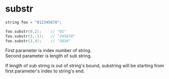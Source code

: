 # substr

```cpp
string foo = "012345678";

foo.substr(0,2);    // "01"
foo.substr(3,-1);   // "345678"
foo.substr(3,4);    // "3456"
```

First parameter is index number of string.  
Second parameter is length of sub string.

If length of sub string is out of string's bound, substring will be starting from first parameter's index to string's end.
